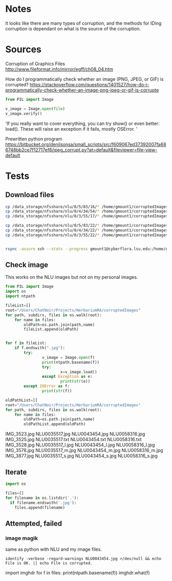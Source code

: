 
# Notes

It looks like there are many types of corruption, and the methods for IDing corruption is dependant on what is the source of the corruption. 

# Sources

Corruption of Graphics Files <http://www.fileformat.info/mirror/egff/ch08_04.htm>

How do I programmatically check whether an image (PNG, JPEG, or GIF) is corrupted? <https://stackoverflow.com/questions/1401527/how-do-i-programmatically-check-whether-an-image-png-jpeg-or-gif-is-corrupte>

```python
from PIL import Image

v_image = Image.open(file)
v_image.verify()
```
'If you really want to cover everything, you can try show() or even better: load(). These will raise an exception if it fails, mostly OSError. '

Prewritten python program <https://bitbucket.org/denilsonsa/small_scripts/src/f609067ed37392007fa686748bb2ce7f12717ef8/jpeg_corrupt.py?at=default&fileviewer=file-view-default>

# Tests

## Download files

```bash
cp /data_storage/nfsshare/nlu/0/5/83/16/* /home/gmount1/corruptedImages
cp /data_storage/nfsshare/nlu/0/4/34/54/* /home/gmount1/corruptedImages
cp /data_storage/nfsshare/nlu/0/3/55/17/* /home/gmount1/corruptedImages

cp /data_storage/nfsshare/nlu/0/5/83/22/* /home/gmount1/corruptedImages
cp /data_storage/nfsshare/nlu/0/4/34/22/* /home/gmount1/corruptedImages
cp /data_storage/nfsshare/nlu/0/3/55/22/* /home/gmount1/corruptedImages


rsync -avzure ssh --stats --progress gmount1@cyberflora.lsu.edu:/home/gmount1/corruptedImages/* /Users/ChatNoir/Projects/HerbariumRA/corruptedImages
```

## Check image

This works on the NLU images but not on my personal images. 

```python
from PIL import Image
import os
import ntpath

fileList=[]  
root="/Users/ChatNoir/Projects/HerbariumRA/corruptedImages"
for path, subdirs, files in os.walk(root):
    for name in files:
        oldPath=os.path.join(path,name)
        fileList.append(oldPath)


for f in fileList:
    if f.endswith(".jpg"):
        try:
                v_image = Image.open(f)
                print(ntpath.basename(f))
                try:
                        x=v_image.load()
                except Exception as e:
                        print(str(e))
        except IOError as f:
                print(str(f))
```

```python
oldPathList=[]
root="/Users/ChatNoir/Projects/HerbariumRA/corruptedImages"
for path, subdirs, files in os.walk(root):
    for name in files:
        oldPath=os.path.join(path,name)
        oldPathList.append(oldPath)
```


IMG_3523.jpg     NLU0035517.jpg   NLU0043454.jpg   NLU0058316.jpg
IMG_3525.jpg     NLU0035517.txt   NLU0043454.txt   NLU0058316.txt
IMG_3528.jpg     NLU0035517_l.jpg NLU0043454_l.jpg NLU0058316_l.jpg
IMG_3578.jpg     NLU0035517_m.jpg NLU0043454_m.jpg NLU0058316_m.jpg
IMG_3877.jpg     NLU0035517_s.jpg NLU0043454_s.jpg NLU0058316_s.jpg


## Iterate

```python
import os

files=[]   
for filename in os.listdir('.'):
  if filename.endswith('.jpg'):
    files.append(filename)
```

## Attempted, failed

### image magik

same as python with NLU and my image files. 

`identify -verbose -regard-warnings NLU0043454.jpg >/dev/null && echo File is OK. || echo File is corrupted.`


import imghdr
for f in files:
    print(ntpath.basename(f))
    imghdr.what(f)